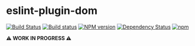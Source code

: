 eslint-plugin-dom
=====================
[![Build Status](https://travis-ci.org/amilajack/eslint-plugin-dom.svg?branch=master)](https://travis-ci.org/amilajack/eslint-plugin-dom)
[![Build status](https://ci.appveyor.com/api/projects/status/0suu7sewpme8mp6t/branch/master?svg=true)](https://ci.appveyor.com/project/amilajack/eslint-plugin-dom/branch/master)
[![NPM version](https://badge.fury.io/js/eslint-plugin-dom.svg)](http://badge.fury.io/js/eslint-plugin-dom)
[![Dependency Status](https://img.shields.io/david/amilajack/eslint-plugin-dom.svg)](https://david-dm.org/amilajack/eslint-plugin-dom)
[![npm](https://img.shields.io/npm/dm/eslint-plugin-dom.svg)](https://npm-stat.com/charts.html?package=eslint-plugin-dom)

**⚠️ WORK IN PROGRESS ⚠️**
